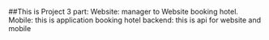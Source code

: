 ##This is Project 3 part:
Website: manager to Website booking hotel.
Mobile: this is application booking hotel
backend: this is api for website and mobile
